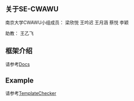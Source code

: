 ## 关于SE-CWAWU
南京大学CWAWU小组成员：
梁欣悦 王吟迟 王月涵 蔡悦 李颖

助教：
王乙飞

## 框架介绍

请参考[Docs](docs/README.md)

## Example

请参考[TemplateChecker](tests/TemplateChecker/README.md)


